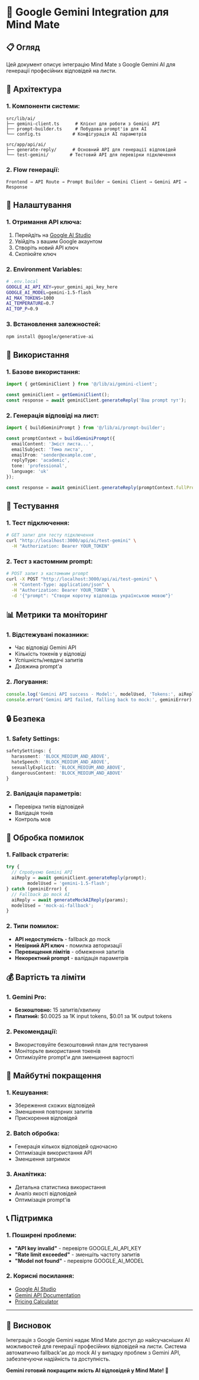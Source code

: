 # 🤖 Google Gemini Integration для Mind Mate

## 📋 **Огляд**

Цей документ описує інтеграцію Mind Mate з Google Gemini AI для генерації професійних відповідей на листи.

## 🚀 **Архітектура**

### **1. Компоненти системи:**
```
src/lib/ai/
├── gemini-client.ts      # Клієнт для роботи з Gemini API
├── prompt-builder.ts     # Побудова prompt'ів для AI
└── config.ts            # Конфігурація AI параметрів

src/app/api/ai/
├── generate-reply/      # Основний API для генерації відповідей
└── test-gemini/        # Тестовий API для перевірки підключення
```

### **2. Flow генерації:**
```
Frontend → API Route → Prompt Builder → Gemini Client → Gemini API → Response
```

## 🔧 **Налаштування**

### **1. Отримання API ключа:**
1. Перейдіть на [Google AI Studio](https://aistudio.google.com/)
2. Увійдіть з вашим Google акаунтом
3. Створіть новий API ключ
4. Скопіюйте ключ

### **2. Environment Variables:**
```bash
# .env.local
GOOGLE_AI_API_KEY=your_gemini_api_key_here
GOOGLE_AI_MODEL=gemini-1.5-flash
AI_MAX_TOKENS=1000
AI_TEMPERATURE=0.7
AI_TOP_P=0.9
```

### **3. Встановлення залежностей:**
```bash
npm install @google/generative-ai
```

## 🎯 **Використання**

### **1. Базове використання:**
```typescript
import { getGeminiClient } from '@/lib/ai/gemini-client';

const geminiClient = getGeminiClient();
const response = await geminiClient.generateReply('Ваш prompt тут');
```

### **2. Генерація відповіді на лист:**
```typescript
import { buildGeminiPrompt } from '@/lib/ai/prompt-builder';

const promptContext = buildGeminiPrompt({
  emailContent: 'Зміст листа...',
  emailSubject: 'Тема листа',
  emailFrom: 'sender@example.com',
  replyType: 'academic',
  tone: 'professional',
  language: 'uk'
});

const response = await geminiClient.generateReply(promptContext.fullPrompt);
```

## 🧪 **Тестування**

### **1. Тест підключення:**
```bash
# GET запит для тесту підключення
curl "http://localhost:3000/api/ai/test-gemini" \
  -H "Authorization: Bearer YOUR_TOKEN"
```

### **2. Тест з кастомним prompt:**
```bash
# POST запит з кастомним prompt
curl -X POST "http://localhost:3000/api/ai/test-gemini" \
  -H "Content-Type: application/json" \
  -H "Authorization: Bearer YOUR_TOKEN" \
  -d '{"prompt": "Створи коротку відповідь українською мовою"}'
```

## 📊 **Метрики та моніторинг**

### **1. Відстежувані показники:**
- Час відповіді Gemini API
- Кількість токенів у відповіді
- Успішність/невдачі запитів
- Довжина prompt'а

### **2. Логування:**
```typescript
console.log('Gemini API success - Model:', modelUsed, 'Tokens:', aiReply.length);
console.error('Gemini API failed, falling back to mock:', geminiError);
```

## 🔒 **Безпека**

### **1. Safety Settings:**
```typescript
safetySettings: {
  harassment: 'BLOCK_MEDIUM_AND_ABOVE',
  hateSpeech: 'BLOCK_MEDIUM_AND_ABOVE',
  sexuallyExplicit: 'BLOCK_MEDIUM_AND_ABOVE',
  dangerousContent: 'BLOCK_MEDIUM_AND_ABOVE'
}
```

### **2. Валідація параметрів:**
- Перевірка типів відповідей
- Валідація тонів
- Контроль мов

## 🚨 **Обробка помилок**

### **1. Fallback стратегія:**
```typescript
try {
  // Спробуємо Gemini API
  aiReply = await geminiClient.generateReply(prompt);
        modelUsed = 'gemini-1.5-flash';
} catch (geminiError) {
  // Fallback до mock AI
  aiReply = await generateMockAIReply(params);
  modelUsed = 'mock-ai-fallback';
}
```

### **2. Типи помилок:**
- **API недоступність** - fallback до mock
- **Невірний API ключ** - помилка авторизації
- **Перевищення лімітів** - обмеження запитів
- **Некоректний prompt** - валідація параметрів

## 💰 **Вартість та ліміти**

### **1. Gemini Pro:**
- **Безкоштовно:** 15 запитів/хвилину
- **Платний:** $0.0025 за 1K input tokens, $0.01 за 1K output tokens

### **2. Рекомендації:**
- Використовуйте безкоштовний план для тестування
- Моніторьте використання токенів
- Оптимізуйте prompt'и для зменшення вартості

## 🔮 **Майбутні покращення**

### **1. Кешування:**
- Збереження схожих відповідей
- Зменшення повторних запитів
- Прискорення відповідей

### **2. Batch обробка:**
- Генерація кількох відповідей одночасно
- Оптимізація використання API
- Зменшення затримок

### **3. Аналітика:**
- Детальна статистика використання
- Аналіз якості відповідей
- Оптимізація prompt'ів

## 📞 **Підтримка**

### **1. Поширені проблеми:**
- **"API key invalid"** - перевірте GOOGLE_AI_API_KEY
- **"Rate limit exceeded"** - зменшіть частоту запитів
- **"Model not found"** - перевірте GOOGLE_AI_MODEL

### **2. Корисні посилання:**
- [Google AI Studio](https://aistudio.google.com/)
- [Gemini API Documentation](https://ai.google.dev/docs)
- [Pricing Calculator](https://ai.google.dev/pricing)

---

## 🎉 **Висновок**

Інтеграція з Google Gemini надає Mind Mate доступ до найсучасніших AI можливостей для генерації професійних відповідей на листи. Система автоматично fallback'ає до mock AI у випадку проблем з Gemini API, забезпечуючи надійність та доступність.

**Gemini готовий покращити якість AI відповідей у Mind Mate! 🚀**
